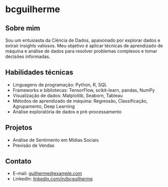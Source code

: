 # bcguilherme

## Sobre mim
Sou um entusiasta da Ciência de Dados, apaixonado por explorar dados e extrair insights valiosos. Meu objetivo é aplicar técnicas de aprendizado de máquina e análise de dados para resolver problemas complexos e tomar decisões informadas.

## Habilidades técnicas
- Linguagens de programação: Python, R, SQL
- Frameworks e bibliotecas: TensorFlow, scikit-learn, pandas, NumPy
- Visualização de dados: Matplotlib, Seaborn, Tableau
- Métodos de aprendizado de máquina: Regressão, Classificação, Agrupamento, Deep Learning
- Análise exploratória de dados e pré-processamento

## Projetos
- Análise de Sentimento em Mídias Sociais
- Previsão de Vendas

## Contato
- E-mail: guilherme@example.com
- LinkedIn: [linkedin.com/in/bcguilherme](https://www.linkedin.com/in/bcguilherme)
